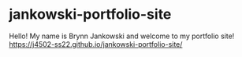 # jankowski-portfolio-site
Hello! My name is Brynn Jankowski and welcome to my portfolio site! https://j4502-ss22.github.io/jankowski-portfolio-site/
